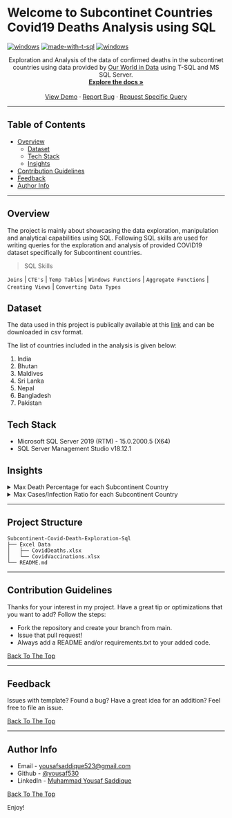 <div id="top"></div>

# Welcome to Subcontinet Countries Covid19 Deaths Analysis using SQL


[![windows](https://img.shields.io/badge/os-windows-blue?style=flat-square)](#) [![made-with-t-sql](https://img.shields.io/badge/Made%20with-T--SQL-red?style=flat-square)](#) [![windows](https://img.shields.io/badge/-Microsoft%20SQL%20Server-orange?style=flat-square&logo=microsoft%20sql%20server&logoColor=white)](#)



<div align="center">  

  <p align="center">
    Exploration and Analysis of the data of confirmed deaths in the subcontinet countries using data provided by  <a href="https://ourworldindata.org/">Our World in Data</a> using T-SQL and MS SQL Server.
    <br />
    <a href="https://docs.microsoft.com/en-us/sql/t-sql/language-reference?view=sql-server-ver16"><strong>Explore the docs »</strong></a>
    <br />
    <br />
    <a href="#">View Demo</a>
    ·
    <a href="https://github.com/yousaf530/Subcontinent-Covid-Death-Exploration-Sql/issues">Report Bug</a>
    ·
    <a href="https://github.com/yousaf530">Request Specific Query</a>
  </p>
</div>

---

## Table of Contents

  - [Overview](#overview)
    - [Dataset](#dataset)
    - [Tech Stack](#tech-stack)
    - [Insights](#insights)
  - [Contribution Guidelines](#contribution-guidelines)
  - [Feedback](#feedback)
  - [Author Info](#author-info)

---

## Overview
The project is mainly about showcasing the data exploration, manipulation and analytical capabilities using SQL. Following SQL skills are used for writing queries for the exploration and analysis of provided COVID19 dataset specifically for Subcontinent countries.

> SQL Skills 

`Joins` | `CTE's` | `Temp Tables` | `Windows Functions` | `Aggregate Functions` | `Creating Views` | `Converting Data Types`

## Dataset
The data used in this project is publically available at this [link](https://ourworldindata.org/explorers/coronavirus-data-explorer?zoomToSelection=true&time=2020-03-01..latest&facet=none&pickerSort=desc&pickerMetric=total_deaths&hideControls=true&Metric=Confirmed+deaths&Interval=7-day+rolling+average&Relative+to+Population=true&Color+by+test+positivity=false&country=IND~USA~GBR~CAN~DEU~FRA) and can be downloaded in csv format.

The list of countries included in the analysis is given below:

<ol>
  <li>India</li>
  <li>Bhutan</li>
  <li>Maldives</li>
  <li>Sri Lanka</li>
  <li>Nepal</li>
  <li>Bangladesh</li>
  <li>Pakistan</li>
</ol>


## Tech Stack
- Microsoft SQL Server 2019 (RTM) - 15.0.2000.5 (X64)
- SQL Server Management Studio v18.12.1


## Insights
<details>
  <summary>Max Death Percentage for each Subcontinent Country</summary>

  > Result

  <img src="https://user-images.githubusercontent.com/45168689/177030245-da71e7e4-4289-4b1c-a192-fbcee4b20a74.png"/>

   > Query

```
    SELECT location as 'Location',MAX(total_cases) as 'TotalCases', MAX(total_deaths) as 'TotalDeaths', MAX(ROUND(((total_deaths/total_cases) * 100),2)) as 'MaxDeathPercentage'
    FROM CovidDeaths
    WHERE location IN ('India', 'Pakistan', 'Bhutan','Maldives','Sri Lanka','Nepal','Bangladesh')
    GROUP BY location
    ORDER BY 4 DESC;
```
</details>

<details>
  <summary>Max Cases/Infection Ratio for each Subcontinent Country</summary>

  > Result

  <img src="https://user-images.githubusercontent.com/45168689/177030551-5fef5a70-741c-470a-8160-5d0456396729.png"/>

   > Query

```
   SELECT location as 'Location', MAX(total_cases) as 'TotalCases', Max(population) as 'TotalPopulation' ,MAX(ROUND(((total_cases/population) * 100),2)) as 'MaxPercentPopulationInfected'
    FROM CovidDeaths
    WHERE location IN ('India', 'Pakistan', 'Bhutan','Maldives','Sri Lanka','Nepal','Bangladesh')
    GROUP BY location
    ORDER BY 4 DESC;
```
</details>


---

## Project Structure

```
Subcontinent-Covid-Death-Exploration-Sql
├── Excel Data
│   ├── CovidDeaths.xlsx
│   └── CovidVaccinations.xlsx
└── README.md
```
---
## Contribution Guidelines

Thanks for your interest in my project. Have a great tip or optimizations that you want to add? Follow the steps:
- Fork the repository and create your branch from main.
- Issue that pull request!
- Always add a README and/or requirements.txt to your added code.

<a href="#top">Back To The Top</a>

---


## Feedback

Issues with template? Found a bug? Have a great idea for an addition? Feel free to file an issue.

<a href="#top">Back To The Top</a>

---

## Author Info

- Email - [yousafsaddique523@gmail.com](#)
- Github - [@yousaf530](https://github.com/yousaf530)
- LinkedIn - [Muhammad Yousaf Saddique](https://www.linkedin.com/in/yousaf530/)

<a href="#top">Back To The Top</a>

Enjoy!

